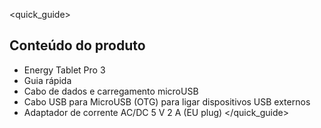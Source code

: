 <quick_guide> 
## Conteúdo do produto

* Energy Tablet Pro 3
* Guia rápida
* Cabo de dados e carregamento microUSB
* Cabo USB para MicroUSB (OTG) para ligar dispositivos USB externos
* Adaptador de corrente AC/DC 5 V 2 A (EU plug)
</quick_guide>

